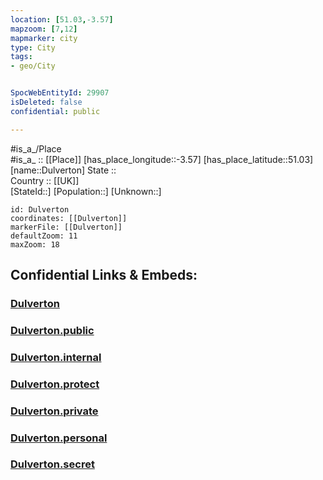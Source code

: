 ```yaml
---
location: [51.03,-3.57] 
mapzoom: [7,12] 
mapmarker: city 
type: City
tags:
- geo/City


SpocWebEntityId: 29907
isDeleted: false
confidential: public

---
```

#is_a_/Place  
#is_a_ :: [[Place]] 
[has_place_longitude::-3.57] 
[has_place_latitude::51.03] 
[name::Dulverton] 
State ::  
Country :: [[UK]]  
[StateId::] 
[Population::] 
[Unknown::] 


```leaflet
id: Dulverton
coordinates: [[Dulverton]] 
markerFile: [[Dulverton]] 
defaultZoom: 11 
maxZoom: 18
```


## Confidential Links & Embeds: 

### [Dulverton](/_Standards/Earth/Continent/Europe/Europe~North/UK/England/Regions~England/South_West_England/Somerset/cities~Somerset/WestSomerset/cities~WestSomerset/Dulverton.md) 

### [Dulverton.public](/_public/Earth/Continent/Europe/Europe~North/UK/England/Regions~England/South_West_England/Somerset/cities~Somerset/WestSomerset/cities~WestSomerset/Dulverton.public.md) 

### [Dulverton.internal](/_internal/Earth/Continent/Europe/Europe~North/UK/England/Regions~England/South_West_England/Somerset/cities~Somerset/WestSomerset/cities~WestSomerset/Dulverton.internal.md) 

### [Dulverton.protect](/_protect/Earth/Continent/Europe/Europe~North/UK/England/Regions~England/South_West_England/Somerset/cities~Somerset/WestSomerset/cities~WestSomerset/Dulverton.protect.md) 

### [Dulverton.private](/_private/Earth/Continent/Europe/Europe~North/UK/England/Regions~England/South_West_England/Somerset/cities~Somerset/WestSomerset/cities~WestSomerset/Dulverton.private.md) 

### [Dulverton.personal](/_personal/Earth/Continent/Europe/Europe~North/UK/England/Regions~England/South_West_England/Somerset/cities~Somerset/WestSomerset/cities~WestSomerset/Dulverton.personal.md) 

### [Dulverton.secret](/_secret/Earth/Continent/Europe/Europe~North/UK/England/Regions~England/South_West_England/Somerset/cities~Somerset/WestSomerset/cities~WestSomerset/Dulverton.secret.md)

